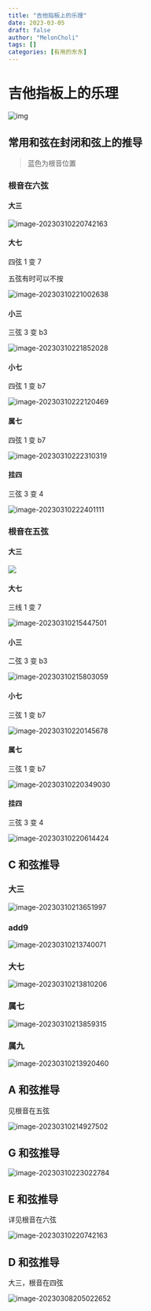 ```yaml
---
title: "吉他指板上的乐理"
date: 2023-03-05
draft: false
author: "MelonCholi"
tags: []
categories: [有用的东东]
---
```


# 吉他指板上的乐理

![img](https://markdown-1303167219.cos.ap-shanghai.myqcloud.com/b6f4186d4e280f86ca3eb4233ff20e5ccae1b2f9.jpg@942w_227h_progressive.webp)

## 常用和弦在封闭和弦上的推导

> 蓝色为根音位置

### 根音在六弦

#### 大三

![image-20230310220742163](https://markdown-1303167219.cos.ap-shanghai.myqcloud.com/image-20230310220742163.png)

#### 大七

四弦 1 变 7

五弦有时可以不按

![image-20230310221002638](https://markdown-1303167219.cos.ap-shanghai.myqcloud.com/image-20230310221002638.png)

#### 小三

三弦 3 变 b3

![image-20230310221852028](https://markdown-1303167219.cos.ap-shanghai.myqcloud.com/image-20230310221852028.png)

#### 小七

四弦 1 变 b7

![image-20230310222120469](https://markdown-1303167219.cos.ap-shanghai.myqcloud.com/image-20230310222120469.png)

#### 属七

四弦 1 变 b7

![image-20230310222310319](https://markdown-1303167219.cos.ap-shanghai.myqcloud.com/image-20230310222310319.png)

#### 挂四

三弦 3 变 4

![image-20230310222401111](https://markdown-1303167219.cos.ap-shanghai.myqcloud.com/image-20230310222401111.png)

### 根音在五弦

#### 大三

![](https://markdown-1303167219.cos.ap-shanghai.myqcloud.com/image-20230310214927502.png)

#### 大七

三线 1 变 7

![image-20230310215447501](https://markdown-1303167219.cos.ap-shanghai.myqcloud.com/image-20230310215447501.png)

#### 小三

二弦 3 变 b3

![image-20230310215803059](https://markdown-1303167219.cos.ap-shanghai.myqcloud.com/image-20230310215803059.png)

#### 小七

三弦 1 变 b7

![image-20230310220145678](https://markdown-1303167219.cos.ap-shanghai.myqcloud.com/image-20230310220145678.png)

#### 属七

三弦 1 变 b7

![image-20230310220349030](https://markdown-1303167219.cos.ap-shanghai.myqcloud.com/image-20230310220349030.png)

#### 挂四

三弦 3 变 4

![image-20230310220614424](https://markdown-1303167219.cos.ap-shanghai.myqcloud.com/image-20230310220614424.png)

## C 和弦推导

### 大三

![image-20230310213651997](https://markdown-1303167219.cos.ap-shanghai.myqcloud.com/image-20230310213651997.png)

### add9

![image-20230310213740071](https://markdown-1303167219.cos.ap-shanghai.myqcloud.com/image-20230310213740071.png)

### 大七

![image-20230310213810206](https://markdown-1303167219.cos.ap-shanghai.myqcloud.com/image-20230310213810206.png)

### 属七

![image-20230310213859315](https://markdown-1303167219.cos.ap-shanghai.myqcloud.com/image-20230310213859315.png)

### 属九

![image-20230310213920460](https://markdown-1303167219.cos.ap-shanghai.myqcloud.com/image-20230310213920460.png)

## A 和弦推导

见根音在五弦

![image-20230310214927502](https://markdown-1303167219.cos.ap-shanghai.myqcloud.com/image-20230310214927502.png)

## G 和弦推导

![image-20230310223022784](https://markdown-1303167219.cos.ap-shanghai.myqcloud.com/image-20230310223022784.png)

## E 和弦推导

详见根音在六弦

![image-20230310220742163](https://markdown-1303167219.cos.ap-shanghai.myqcloud.com/image-20230310220742163.png)

## D 和弦推导

大三，根音在四弦

![image-20230308205022652](https://markdown-1303167219.cos.ap-shanghai.myqcloud.com/image-20230308205022652.png)